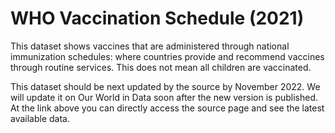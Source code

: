 # WHO Vaccination Schedule (2021)

This dataset shows vaccines that are administered through national immunization schedules: where countries provide and recommend vaccines through routine services. This does not mean all children are vaccinated.

This dataset should be next updated by the source by November 2022. We will update it on Our World in Data soon after the new version is published. At the link above you can directly access the source page and see the latest available data.
